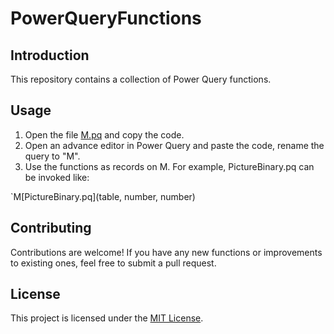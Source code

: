 # PowerQueryFunctions
## Introduction
This repository contains a collection of Power Query functions.


## Usage
1. Open the file [M.pq](M.pq) and copy the code.
2. Open an advance editor in Power Query and paste the code, rename the query to "M".
3. Use the functions as records on M. For example, PictureBinary.pq can be invoked like: 

`M[PictureBinary.pq](table, number, number)

## Contributing
Contributions are welcome! If you have any new functions or improvements to existing ones, feel free to submit a pull request.

## License
This project is licensed under the [MIT License](LICENSE).